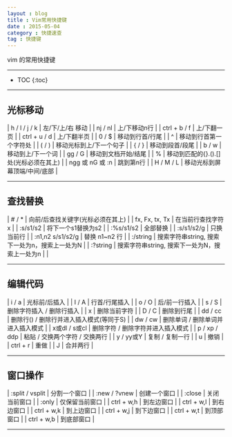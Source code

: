 ```yaml
---
layout : blog
title : Vim常用快捷键
date : 2015-05-04
category : 快捷速查
tag : 快捷键  
---
```



vim 的常用快捷键





*****

* TOC
{:toc}

*****

## 光标移动

| h / l / j / k      |    左/下/上/右  移动 |
| nj / nl            |    上/下移动n行 |
| ctrl + b / f       |    上/下翻一页 |
| ctrl + u / d       |    上/下翻半页 |
| 0 / $              |    移动到行首/行尾 |
| ^                  |    移动到行首第一个字符处 |
| ( / )              |    移动光标到上/下一个句子 |
| { / }              |    移动到段首/段尾 |
| b / w              |    移动到上/下一个词 |
| gg / G             |    移动到文档开始/结尾 |
| %                  |    移动到匹配的{}.().[]处(光标必须在其上) |
| ngg 或 nG 或 :n     |    跳到第n行 |
| H / M / L          |    移动光标到屏幕顶端/中间/底部 |

*****

## 查找替换

| # / *              |    向前/后查找关键字(光标必须在其上) |
| fx, Fx, tx, Tx     |    在当前行查找字符x |
| :s/s1/s2           |    将下一个s1替换为s2 |
| :%s/s1/s2          |    全部替换 |
| :s/s1/s2/g         |    只换当前行 |
| :n1,n2 s/s1/s2/g   |    替换 n1~n2 行 |
| :/string           |    搜索字符串string, 搜索下一处为n，搜索上一处为N |
| :?string           |    搜索字符串string, 搜索下一处为N，搜索上一处为n | |

*****

## 编辑代码

| i / a              |     光标前/后插入 |
| I / A              |     行首/行尾插入 |
| o / O              |     后/前一行插入 |
| s / S              |     删除字符插入 / 删除行插入 |
| x                  |     删除当前字符 |
| D / C              |     删除到行尾 |
| dd / cc            |     删除行() / 删除行并进入插入模式(等同于S) |
| dw / cw            |     删除单词 / 删除单词并进入插入模式 |
| x或dl / s或cl       |     删除字符 / 删除字符并进入插入模式 |
| p / xp / ddp       |     粘贴 / 交换两个字符 / 交换两行 |
| y / yy或Y          |     复制 / 复制一行 |
| u                  |     撤销 |
| ctrl + r           |     重做 |
| J                  |     合并两行 |

*****

## 窗口操作

| :split / vsplit    |     分割一个窗口 |
| :new / ?vnew       |     创建一个窗口 |
| :close             |     关闭当前窗口 |
| :only              |     仅保留当前窗口 |
| ctrl + w,h         |     到左边窗口 |
| ctrl + w,l         |     到右边窗口 |
| ctrl + w,k         |     到上边窗口 |
| ctrl + w,j         |     到下边窗口 |
| ctrl + w,t         |     到顶部窗口 |
| ctrl + w,b         |     到底部窗口 |

*****
